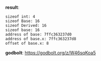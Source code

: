 **result**:
```
sizeof int: 4
sizeof Base: 16
sizeof Derived: 16
sizeof base: 16
address of base: 7ffc363237d0
address of base.x: 7ffc363237d8
offset of base.x: 8
```
**godbolt**: https://godbolt.org/z/W46sqKoa5
